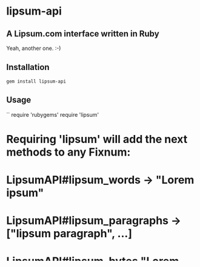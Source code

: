 lipsum-api
======================================
A Lipsum.com interface written in Ruby
--------------------------------------
Yeah, another one. :-)

Installation
------------
``gem install lipsum-api``


Usage
-----
``
require 'rubygems'
require 'lipsum'

# Requiring 'lipsum' will add the next methods to any Fixnum:
#   LipsumAPI#lipsum_words -> "Lorem ipsum"
#   LipsumAPI#lipsum_paragraphs -> ["lipsum paragraph", ...]
#   LipsumAPI#lipsum_bytes "Lorem Ipsum"
#   LipsumAPI#lipsum_lists ["lipsum HTML list", ...]

puts 6.lipsum_words
puts 2.lipsum_paragraphs :start_with_lorem => true
``